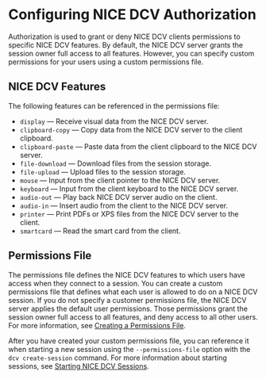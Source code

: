 # Configuring NICE DCV Authorization<a name="security-authorization"></a>

Authorization is used to grant or deny NICE DCV clients permissions to specific NICE DCV features\. By default, the NICE DCV server grants the session owner full access to all features\. However, you can specify custom permissions for your users using a custom permissions file\.

## NICE DCV Features<a name="security-authorization-features"></a>

The following features can be referenced in the permissions file:
+ `display` — Receive visual data from the NICE DCV server\.
+ `clipboard-copy` — Copy data from the NICE DCV server to the client clipboard\.
+ `clipboard-paste` — Paste data from the client clipboard to the NICE DCV server\.
+ `file-download` — Download files from the session storage\.
+ `file-upload` — Upload files to the session storage\.
+ `mouse` — Input from the client pointer to the NICE DCV server\.
+ `keyboard` — Input from the client keyboard to the NICE DCV server\.
+ `audio-out` — Play back NICE DCV server audio on the client\.
+ `audio-in` — Insert audio from the client to the NICE DCV server\.
+ `printer` — Print PDFs or XPS files from the NICE DCV server to the client\.
+ `smartcard` — Read the smart card from the client\.

## Permissions File<a name="security-authorization-file"></a>

The permissions file defines the NICE DCV features to which users have access when they connect to a session\. You can create a custom permissions file that defines what each user is allowed to do on a NICE DCV session\. If you do not specify a customer permissions file, the NICE DCV server applies the default user permissions\. Those permissions grant the session owner full access to all features, and deny access to all other users\. For more information, see [Creating a Permissions File](security-authorization-file-create.md)\.

After you have created your custom permissions file, you can reference it when starting a new session using the `--permissions-file` option with the `dcv create-session` command\. For more information about starting sessions, see [Starting NICE DCV Sessions](managing-sessions-start.md)\.